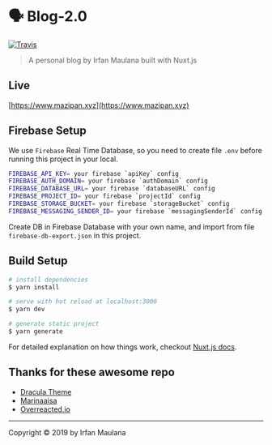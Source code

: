 # 🗣 Blog-2.0

[![Travis](https://img.shields.io/travis/mazipan/blog-2.0.svg)](https://travis-ci.org/mazipan/blog-2.0)

> A personal blog by Irfan Maulana built with Nuxt.js

## Live

[https://www.mazipan.xyz](https://www.mazipan.xyz)

## Firebase Setup

We use `Firebase` Real Time Database, so you need to create file `.env` before running this project in your local.

```bash
FIREBASE_API_KEY= your firebase `apiKey` config
FIREBASE_AUTH_DOMAIN= your firebase `authDomain` config
FIREBASE_DATABASE_URL= your firebase `databaseURL` config
FIREBASE_PROJECT_ID= your firebase `projectId` config
FIREBASE_STORAGE_BUCKET= your firebase `storageBucket` config
FIREBASE_MESSAGING_SENDER_ID= your firebase `messagingSenderId` config
```

Create DB in Firebase Database with your own name, and import from file `firebase-db-export.json` in this project.

## Build Setup

``` bash
# install dependencies
$ yarn install

# serve with hot reload at localhost:3000
$ yarn dev

# generate static project
$ yarn generate
```

For detailed explanation on how things work, checkout [Nuxt.js docs](https://nuxtjs.org).

## Thanks for these awesome repo

+ [Dracula Theme](https://github.com/dracula/dracula-theme)
+ [Marinaaisa](https://github.com/marinaaisa/marinaaisa-website-2018)
+ [Overreacted.io](https://overreacted.io/)

------

Copyright © 2019 by Irfan Maulana
